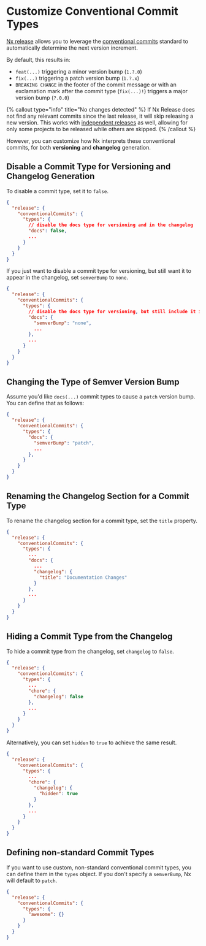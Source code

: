 # Customize Conventional Commit Types

[Nx release](/features/manage-releases) allows you to leverage the [conventional commits](/recipes/nx-release/automatically-version-with-conventional-commits) standard to automatically determine the next version increment.

By default, this results in:

- `feat(...)` triggering a minor version bump (`1.?.0`)
- `fix(...)` triggering a patch version bump (`1.?.x`)
- `BREAKING CHANGE` in the footer of the commit message or with an exclamation mark after the commit type (`fix(...)!`) triggers a major version bump (`?.0.0`)

{% callout type="info" title="No changes detected" %}
If Nx Release does not find any relevant commits since the last release, it will skip releasing a new version. This works with [independent releases](/recipes/nx-release/release-projects-independently) as well, allowing for only some projects to be released while others are skipped.
{% /callout %}

However, you can customize how Nx interprets these conventional commits, for both **versioning** and **changelog** generation.

## Disable a Commit Type for Versioning and Changelog Generation

To disable a commit type, set it to `false`.

```json {% fileName="nx.json" %}
{
  "release": {
    "conventionalCommits": {
      "types": {
        // disable the docs type for versioning and in the changelog
        "docs": false,
        ...
      }
    }
  }
}
```

If you just want to disable a commit type for versioning, but still want it to appear in the changelog, set `semverBump` to `none`.

```json {% fileName="nx.json" %}
{
  "release": {
    "conventionalCommits": {
      "types": {
        // disable the docs type for versioning, but still include it in the changelog
        "docs": {
          "semverBump": "none",
          ...
        },
        ...
      }
    }
  }
}
```

## Changing the Type of Semver Version Bump

Assume you'd like `docs(...)` commit types to cause a `patch` version bump. You can define that as follows:

```json {% fileName="nx.json" %}
{
  "release": {
    "conventionalCommits": {
      "types": {
        "docs": {
          "semverBump": "patch",
          ...
        },
      }
    }
  }
}
```

## Renaming the Changelog Section for a Commit Type

To rename the changelog section for a commit type, set the `title` property.

```json {% fileName="nx.json" %}
{
  "release": {
    "conventionalCommits": {
      "types": {
        ...
        "docs": {
          ...
          "changelog": {
            "title": "Documentation Changes"
          }
        },
        ...
      }
    }
  }
}
```

## Hiding a Commit Type from the Changelog

To hide a commit type from the changelog, set `changelog` to `false`.

```json {% fileName="nx.json" %}
{
  "release": {
    "conventionalCommits": {
      "types": {
        ...
        "chore": {
          "changelog": false
        },
        ...
      }
    }
  }
}
```

Alternatively, you can set `hidden` to `true` to achieve the same result.

```json {% fileName="nx.json" %}
{
  "release": {
    "conventionalCommits": {
      "types": {
        ...
        "chore": {
          "changelog": {
            "hidden": true
          }
        },
        ...
      }
    }
  }
}
```

## Defining non-standard Commit Types

If you want to use custom, non-standard conventional commit types, you can define them in the `types` object. If you don't specify a `semverBump`, Nx will default to `patch`.

```json {% fileName="nx.json" %}
{
  "release": {
    "conventionalCommits": {
      "types": {
        "awesome": {}
      }
    }
  }
}
```
